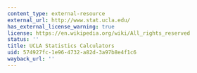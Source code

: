 ```yaml
---
content_type: external-resource
external_url: http://www.stat.ucla.edu/
has_external_license_warning: true
license: https://en.wikipedia.org/wiki/All_rights_reserved
status: ''
title: UCLA Statistics Calculators
uid: 574927fc-1e96-4732-a82d-3a97b8e4f1c6
wayback_url: ''
---
```

